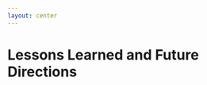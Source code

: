 ```yaml
---
layout: center
---
```


# Lessons Learned and Future Directions

<!--
Now, in the last few minutes, I want to talk about some lessons we learned from the deployment and some areas for future work.
-->